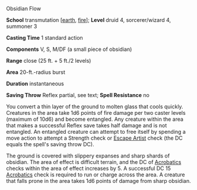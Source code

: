 Obsidian Flow

**School** transmutation [[earth](monsters/creatureTypes.md#_earth-subtype), [fire](monsters/creatureTypes.md#_fire-subtype)]; **Level** druid 4, sorcerer/wizard 4, summoner 3

**Casting Time** 1 standard action

**Components** V, S, M/DF (a small piece of obsidian)

**Range** close (25 ft. + 5 ft./2 levels)

**Area** 20-ft.-radius burst

**Duration** instantaneous

**Saving Throw** Reflex partial, see text; **Spell Resistance** no

You convert a thin layer of the ground to molten glass that cools quickly. Creatures in the area take 1d6 points of fire damage per two caster levels (maximum of 10d6) and become entangled. Any creature within the area that makes a successful Reflex save takes half damage and is not entangled. An entangled creature can attempt to free itself by spending a move action to attempt a Strength check or [Escape Artist](skills/escapeArtist.md#_escape-artist) check (the DC equals the spell's saving throw DC).

The ground is covered with slippery expanses and sharp shards of obsidian. The area of effect is difficult terrain, and the DC of [Acrobatics](skills/acrobatics.md#_acrobatics) checks within the area of effect increases by 5. A successful DC 15 [Acrobatics](skills/acrobatics.md#_acrobatics) check is required to run or charge across the area. A creature that falls prone in the area takes 1d6 points of damage from sharp obsidian.

